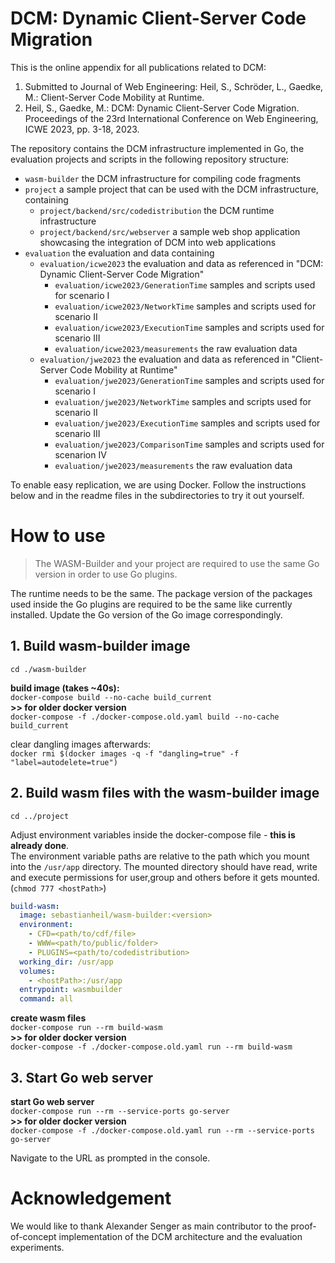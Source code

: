 # DCM: Dynamic Client-Server Code Migration

This is the online appendix for all publications related to DCM:

1. Submitted to Journal of Web Engineering: Heil, S., Schröder, L., Gaedke, M.: Client-Server Code Mobility at Runtime.
2. Heil, S., Gaedke, M.: DCM: Dynamic Client-Server Code Migration. Proceedings of the 23rd International Conference on Web Engineering, ICWE 2023, pp. 3-18, 2023.


The repository contains the DCM infrastructure implemented in Go, the evaluation projects and scripts in the following repository structure:

- `wasm-builder` the DCM infrastructure for compiling code fragments
- `project` a sample project that can be used with the DCM infrastructure, containing
  - `project/backend/src/codedistribution` the DCM runtime infrastructure
  - `project/backend/src/webserver` a sample web shop application showcasing the integration of DCM into web applications
- `evaluation` the evaluation and data containing
  - `evaluation/icwe2023` the evaluation and data as referenced in "DCM: Dynamic Client-Server Code Migration"
    - `evaluation/icwe2023/GenerationTime` samples and scripts used for scenario I
    - `evaluation/icwe2023/NetworkTime` samples and scripts used for scenario II
    - `evaluation/icwe2023/ExecutionTime` samples and scripts used for scenario III
    - `evaluation/icwe2023/measurements` the raw evaluation data
  - `evaluation/jwe2023` the evaluation and data as referenced in "Client-Server Code Mobility at Runtime"
    - `evaluation/jwe2023/GenerationTime` samples and scripts used for scenario I
    - `evaluation/jwe2023/NetworkTime` samples and scripts used for scenario II
    - `evaluation/jwe2023/ExecutionTime` samples and scripts used for scenario III
    - `evaluation/jwe2023/ComparisonTime` samples and scripts used for scenarion IV
    - `evaluation/jwe2023/measurements` the raw evaluation data

To enable easy replication, we are using Docker. Follow the instructions below and in the readme files in the subdirectories to try it out yourself.

# How to use

> The WASM-Builder and your project are required to use the same Go version in order to use Go plugins.

The runtime needs to be the same. The package version of the packages used inside the Go plugins are required to be the same like currently installed. Update the Go version of the Go image correspondingly.

## 1. Build wasm-builder image

`cd ./wasm-builder`

**build image (takes ~40s):**  
`docker-compose build --no-cache build_current`  
**>> for older docker version**  
`docker-compose -f ./docker-compose.old.yaml build --no-cache build_current`

clear dangling images afterwards:  
`docker rmi $(docker images -q -f "dangling=true" -f "label=autodelete=true")`

## 2. Build wasm files with the wasm-builder image

`cd ../project`

Adjust environment variables inside the docker-compose file - **this is already done**.  
The environment variable paths are relative to the path which you mount into the `/usr/app` directory. The mounted directory should have read, write and execute permissions for user,group and others before it gets mounted. (`chmod 777 <hostPath>`)

```yml
build-wasm:
  image: sebastianheil/wasm-builder:<version>
  environment:
    - CFD=<path/to/cdf/file>
    - WWW=<path/to/public/folder>
    - PLUGINS=<path/to/codedistribution>
  working_dir: /usr/app
  volumes:
    - <hostPath>:/usr/app
  entrypoint: wasmbuilder
  command: all
```

**create wasm files**  
`docker-compose run --rm build-wasm`  
**>> for older docker version**  
`docker-compose -f ./docker-compose.old.yaml run --rm build-wasm`

## 3. Start Go web server

**start Go web server**  
`docker-compose run --rm --service-ports go-server`  
**>> for older docker version**  
`docker-compose -f ./docker-compose.old.yaml run --rm --service-ports go-server`

Navigate to the URL as prompted in the console.

# Acknowledgement
We would like to thank Alexander Senger as main contributor to the proof-of-concept implementation of the DCM architecture and the evaluation experiments.
